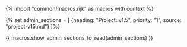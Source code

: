 {% import "common/macros.njk" as macros with context %}

{% set admin_sections = [
  {heading: "Project: v1.5", priority: "1", source: "project-v15.md"}
]%}

{{ macros.show_admin_sections_to_read(admin_sections) }}